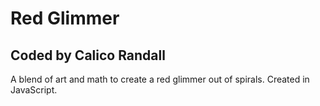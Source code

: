 # Red Glimmer
## Coded by Calico Randall

A blend of art and math to create a red glimmer out of spirals. Created in JavaScript.